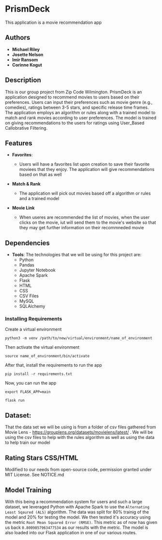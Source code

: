 # PrismDeck
This application is a movie recommendation app

## Authors
- **Michael Riley**
- **Josette Nelson**
- **Imir Ransom**
- **Corinne Kogut**

## Description

This is our group project from Zip Code Wilmington. PrismDeck is an application designed to recommend movies to users based on their preferences.
Users can input their preferences such as movie genre (e.g., comedies), ratings between 3-5 stars, and specific release time frames. The application employs an algorithm or rules along with a trained model to match and rank movies according to user preferences. The model is trained on giving recommendations to the users for ratings using User_Based Callobrative Filtering.

## Features

- **Favorites**:
  - Users will have a favorites list upon creation to save their favorite moviees that they enjoy. The application will give
    recommendations based on that as well

- **Match & Rank**
  - The application will pick out movies based off a algorithm or rules and a trained model
    
- **Movie Link**
  - When useres are recommended the list of movies, when the user clicks on the movie, iut will send them to the movie's website so that they may get further information on their recommneded movie

## Dependencies
- **Tools**:
  The technologies that we will be using for this project are:
  - Python
  - Pandas
  - Jupyter Notebook
  - Apache Spark
  - Flask
  - HTML
  - CSS
  - CSV Files
  - MySQL
  - SQLAlchemy

### Installing Requirements
Create a virtual environment
```
python3 -m venv /path/to/new/virtual/environment/name_of_environment
```
Then activate the virtual environment
```
source name_of_environment/bin/activate
```
After that, install the requirements to run the app
```
pip install -r requirements.txt
```
Now, you can run the app
```
export FLASK_APP=main
```
```
flask run
```


## Dataset:
That the data set we will be using is from a folder of csv files gathered from Movie Lens - https://grouplens.org/datasets/movielens/latest/ . We will be using the csv files to help with the rules algorithm as well as using the data to help train our model
  
## Rating Stars CSS/HTML
Modified to our needs from open-source code, permission granted under MIT License.  See NOTICE.md

## Model Training
With this being a recommendation system for users and such a large dataset, we leveraged Python with Apache Spark to use the `Alternating Least Sqaured (ALS)` algorithm. The data was split for 80% trainig of the model and 20% for testing the model. We then tested it's accuracy using the metric `Root Mean Squared Error (RMSE)`. This metric as of now has given us back `0.8009857963477534` as our results with the metric. The model is also loaded into our Flask application in one of our various routes.


